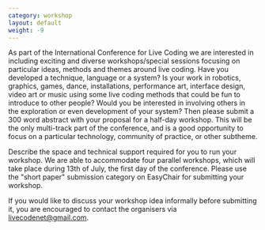 ```yaml
---
category: workshop
layout: default
weight: -9
---
```


As part of the International Conference for Live Coding we are interested in including exciting and diverse workshops/special sessions focusing on particular ideas, methods and themes around live coding. Have you developed a technique, language or a system? Is your work in robotics, graphics, games, dance, installations, performance art, interface design, video art or music using some live coding methods that could be fun to introduce to other people? Would you be interested in involving others in the exploration or even development of your system? Then please submit a 300 word abstract with your proposal for a half-day workshop. This will be the only multi-track part of the conference, and is a good opportunity to focus on a particular technology, community of practice, or other subtheme.

Describe the space and technical support required for you to run your workshop. We are able to accommodate four parallel workshops, which will take place during 13th of July, the first day of the conference. Please use the "short paper" submission category on EasyChair for submitting your workshop. 

If you would like to discuss your workshop idea informally before submitting it, you are encouraged to contact the organisers via [livecodenet@gmail.com](mailto:livecodenet@gmail.com).
